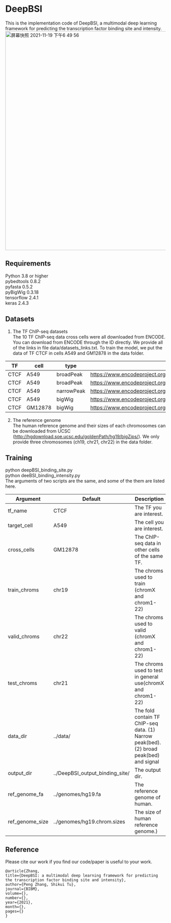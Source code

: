 # DeepBSI

This is the implementation code of DeepBSI, a multimodal deep learning framework for predicting the transcription factor binding site and intensity.   
<img width="686" alt="屏幕快照 2021-11-19 下午6 49 56" src="https://user-images.githubusercontent.com/7290698/142610659-590c003c-d73c-4d6c-ab30-5a343f47a650.png">



## Requirements
Python 3.8 or higher  
pybedtools 0.8.2  
pyfasta 0.5.2   
pyBigWig 0.3.18   
tensorflow 2.4.1    
keras 2.4.3  

## Datasets
1. The TF ChIP-seq datasets   
The 10 TF ChIP-seq data cross cells were all downloaded from ENCODE. You can download from ENCODE through the ID directly. We provide all of the links in file data/datasets_links.txt. To train the model, we put the data of TF CTCF in cells A549 and GM12878 in the data folder.


|TF | cell | type | links |
|---|---|---|---|
|CTCF | A549 | broadPeak | https://www.encodeproject.org/files/ENCFF001XLL/@@download/ENCFF001XLL.bed.gz|
|CTCF | A549 | broadPeak | https://www.encodeproject.org/files/ENCFF001XLN/@@download/ENCFF001XLN.bed.gz|
|CTCF | A549 | narrowPeak | https://www.encodeproject.org/files/ENCFF002DBU/@@download/ENCFF002DBU.bed.gz|
|CTCF | A549 | bigWig | https://www.encodeproject.org/files/ENCFF413SFF/@@download/ENCFF413SFF.bigWig|
|CTCF | GM12878 | bigWig | https://www.encodeproject.org/files/ENCFF886KRA/@@download/ENCFF886KRA.bigWig|

2. The reference genome     
The human reference genome and their sizes of each chromosomes can be downloaded from UCSC (http://hgdownload.soe.ucsc.edu/goldenPath/hg19/bigZips/). We only provide three chromosomes (ch19, chr21, chr22) in the data folder.


## Training
python deepBSI_binding_site.py    
python deeBSI_binding_intensity.py    
The arguments of two scripts are the same, and some of the them are listed here.

|Argument|Default|Description|
|---|---|----|
| tf_name|  CTCF|  The TF you are interest. |
| target_cell|  A549|  The cell you are interest. |
| cross_cells|  GM12878|  The ChIP-seq data in other cells of the same TF. |
| train_chroms|  chr19|  The chroms used to train (chromX and chrom1-22) |
| valid_chroms|  chr22|  The chroms used to valid (chromX and chrom1-22) |
| test_chroms|  chr21|  The chroms used to test in general use(chromX and chrom1-22) |
| data_dir|  ../data/|  The fold contain TF ChIP-seq data. (1) Narrow peak(bed). (2) broad peak(bed) and signal  |values(bigwig)
| output_dir|  ../DeepBSI_output_binding_site/|  The output dir. |
| ref_genome_fa|  ../genomes/hg19.fa|  The reference genome of human. |
| ref_genome_size|  ../genomes/hg19.chrom.sizes|  The size of human reference genome.) |



## Reference
Please cite our work if you find our code/paper is useful to your work.

```   
@article{Zhang, 
title={DeepBSI: a multimodal deep learning framework for predicting the transcription factor binding site and intensity}, 
author={Peng Zhang, Shikui Tu}, 
journal={BIBM}, 
volume={}, 
number={}, 
year={2021}, 
month={}, 
pages={} 
}
```
